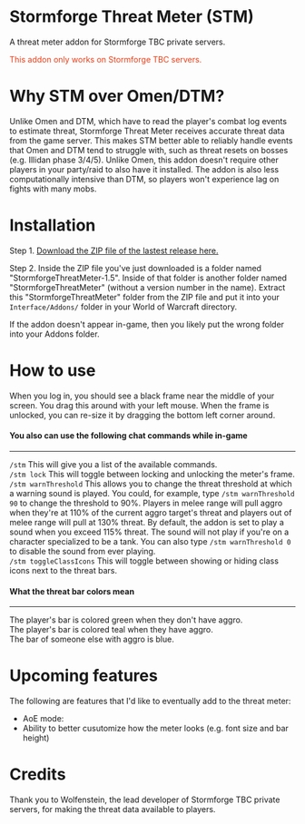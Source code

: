 # Stormforge Threat Meter (STM)
A threat meter addon for Stormforge TBC private servers.

<span style="color: #f03c15">This addon only works on Stormforge TBC servers.</span>

# Why STM over Omen/DTM?
Unlike Omen and DTM, which have to read the player's combat log events to estimate threat, Stormforge Threat Meter receives accurate threat data from the game server. This makes STM better able to reliably handle events that Omen and DTM tend to struggle with, such as threat resets on bosses (e.g. Illidan phase 3/4/5). Unlike Omen, this addon doesn't require other players in your party/raid to also have it installed. The addon is also less computationally intensive than DTM, so players won't experience lag on fights with many mobs.

# Installation

Step 1. [Download the ZIP file of the lastest release here.](https://github.com/MecAtlantiss/StormforgeThreatMeter/releases/latest)

Step 2. Inside the ZIP file you've just downloaded is a folder named "StormforgeThreatMeter-1.5". Inside of that folder is another folder named "StormforgeThreatMeter" (without a version number in the name). Extract this "StormforgeThreatMeter" folder from the ZIP file and put it into your `Interface/Addons/` folder in your World of Warcraft directory.

If the addon doesn't appear in-game, then you likely put the wrong folder into your Addons folder.

# How to use

When you log in, you should see a black frame near the middle of your screen. You drag this around with your left mouse. When the frame is unlocked, you can re-size it by dragging the bottom left corner around.

#### You also can use the following chat commands while in-game
---
`/stm` This will give you a list of the available commands.  
`/stm lock` This will toggle between locking and unlocking the meter's frame.  
`/stm warnThreshold` This allows you to change the threat threshold at which a warning sound is played. You could, for example, type `/stm warnThreshold 90` to change the threshold to 90%. Players in melee range will pull aggro when they're at 110% of the current aggro target's threat and players out of melee range will pull at 130% threat. By default, the addon is set to play a sound when you exceed 115% threat. The sound will not play if you're on a character specialized to be a tank. You can also type `/stm warnThreshold 0` to disable the sound from ever playing.  
`/stm toggleClassIcons` This will toggle between showing or hiding class icons next to the threat bars.

#### What the threat bar colors mean  
---
The player's bar is colored green when they don't have aggro.  
The player's bar is colored teal when they have aggro.  
The bar of someone else with aggro is blue.  

# Upcoming features

The following are features that I'd like to eventually add to the threat meter:
* AoE mode: 
* Ability to better cusutomize how the meter looks (e.g. font size and bar height)

#  Credits

Thank you to Wolfenstein, the lead developer of Stormforge TBC private servers, for making the threat data available to players.
